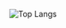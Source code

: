 ![Top Langs](https://github-readme-stats.vercel.app/api/top-langs/?username=m1orez&layout=compact&theme=tokyonight)
